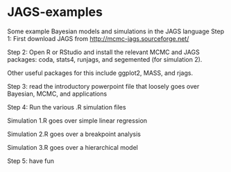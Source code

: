 # JAGS-examples
Some example Bayesian models and simulations in the JAGS language
Step 1: First download JAGS from http://mcmc-jags.sourceforge.net/

Step 2: Open R or RStudio and install the relevant MCMC and JAGS packages: coda, stats4, runjags, and segemented (for simulation 2).

Other useful packages for this include ggplot2, MASS, and rjags.

Step 3: read the introductory powerpoint file that loosely goes over Bayesian, MCMC, and applications

Step 4: Run the various .R simulation files

  Simulation 1.R goes over simple linear regression

  Simulation 2.R goes over a breakpoint analysis

  Simulation 3.R goes over a hierarchical model

Step 5: have fun

